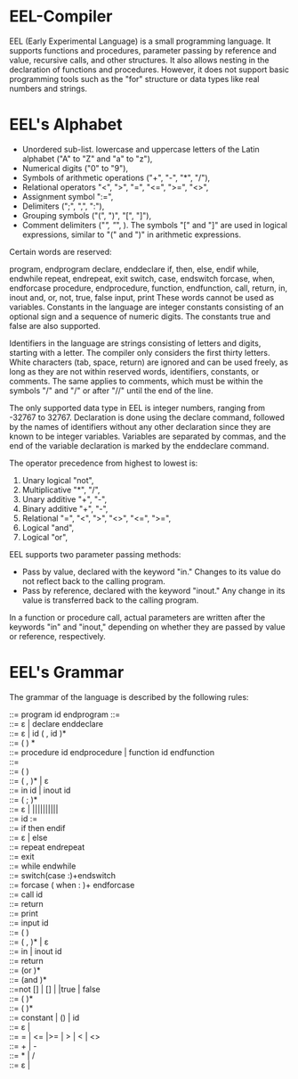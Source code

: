 # EEL-Compiler

EEL (Early Experimental Language) is a small programming language. It supports functions and procedures, parameter passing by reference and value, recursive calls, and other structures. It also allows nesting in the declaration of functions and procedures. However, it does not support basic programming tools such as the "for" structure or data types like real numbers and strings.

# EEL's Alphabet

* Unordered sub-list. lowercase and uppercase letters of the Latin alphabet ("A" to "Z" and "a" to "z"),
* Numerical digits ("0" to "9"),
* Symbols of arithmetic operations ("+", "-", "*", "/"),
* Relational operators "<", ">", "=", "<=", ">=", "<>",
* Assignment symbol ":=",
* Delimiters (";", ",", ":"),
* Grouping symbols ("(", ")", "[", "]"),
* Comment delimiters ("*", "*", \).
The symbols "[" and "]" are used in logical expressions, similar to "(" and ")" in arithmetic expressions.

Certain words are reserved:

program, endprogram
declare, enddeclare
if, then, else, endif
while, endwhile
repeat, endrepeat, exit
switch, case, endswitch
forcase, when, endforcase
procedure, endprocedure, function, endfunction, call, return, in, inout
and, or, not, true, false
input, print
These words cannot be used as variables. Constants in the language are integer constants consisting of an optional sign and a sequence of numeric digits. The constants true and false are also supported.

Identifiers in the language are strings consisting of letters and digits, starting with a letter. The compiler only considers the first thirty letters. White characters (tab, space, return) are ignored and can be used freely, as long as they are not within reserved words, identifiers, constants, or comments. The same applies to comments, which must be within the symbols "/" and "/" or after "//" until the end of the line.

The only supported data type in EEL is integer numbers, ranging from -32767 to 32767. Declaration is done using the declare command, followed by the names of identifiers without any other declaration since they are known to be integer variables. Variables are separated by commas, and the end of the variable declaration is marked by the enddeclare command.

The operator precedence from highest to lowest is:

1. Unary logical "not", <br />
2. Multiplicative "*", "/", <br />
3. Unary additive "+", "-", <br />
4. Binary additive "+", "-", <br />
5. Relational "=", "<", ">", "<>", "<=", ">=", <br />
6. Logical "and", <br />
7. Logical "or", <br />

EEL supports two parameter passing methods:

* Pass by value, declared with the keyword "in." Changes to its value do not reflect back to the calling program.
* Pass by reference, declared with the keyword "inout." Any change in its value is transferred back to the calling program.

In a function or procedure call, actual parameters are written after the keywords "in" and "inout," depending on whether they are passed by value or reference, respectively.

# EEL's Grammar

The grammar of the language is described by the following rules:

<program>	 ::= program id <block> endprogram 
<block>		::=<declarations><subprograms><statements> <br />
<declarations>	::= ε | declare<varlist> enddeclare <br />
<varlist>	::= ε | id ( , id )* <br />
<subprograms>	::= (<procorfunc> ) * <br />
<procorfunc>	::= procedure id<procorfuncbody> endprocedure | function id <procorfuncbody>endfunction <br />
<procorfuncbody>	::=<formalpars><block> <br />
<formalpars>	::= ( <formalparlist>) <br />
<formalparlist>	::= <formalparitem>( ,<formalparitem> )* | ε <br />
<formalparitem>	::= in id | inout id <br />
<statements>	::= <statement>( ;<statement> )* <br />
<statement>	::= ε | <assignment-stat>|<if-stat>|<while-stat>|<repeat-stat>|<exit-stat>|<switch-stat>|<forcase-stat>|<call-stat>|<return-stat>|<input-stat>|<print-stat> <br />
<assignment-stat>	::= id := <expression> <br />
<if-stat>	::= if<condition> then<statements><elsepart> endif <br />
<elsepart>	::= ε | else<statements> <br />
<repeat-stat>	::= repeat <statements>endrepeat <br />
<exit-stat>	::= exit <br />
<while-stat>	::= while <condition><statements>endwhile <br />
<switch-stat>	::= switch<expression>(case <expression>:<statements>)+endswitch <br />
<forcase-stat>	::= forcase ( when <condition>: <statements>)+ endforcase <br />
<call-stat>	::= call id <actualpars> <br />
<return-stat>	::= return <expression> <br />
<print-stat>	::= print <expression> <br />
<input-statt> 	::= input id <br />
<actualpars>	::= ( <actualparlist>) <br />
<actualparlis>	::= <actualparitem> ( , <actualparitem> )* | ε <br />
<actualparitemm> 	::= in <expression> | inout id <br />
<return-statt> 	::= return<expression> <br />
<condition>	::= <boolterm>(or <boolterm>)* <br />
<boolterm> 	::= <boolfactor> (and <boolfactor>)* <br />
<boolfactorr> 	::=not [<conditionn>] | [<conditionn>] | <expressionn> <relational-oper> <expression> |true | false <br />
<expression>	::= <optional-sign> <term> ( <add-operr> <term>)* <br />
<term> 		::= <factor> (<mul-oper> <factor>)* <br />
<factor>	::= constant | (<expression>) | id <idtail> <br />
<idtail>		 ::= ε | <actualpars> <br />
<relational-oper>	 ::= = | <= |>= | > | < | <> <br />
<add-oper> 	::= + | - <br />
<mul-oper> 	::= * | / <br />
<optional-sign> 	::= ε | <add-oper> <br />

